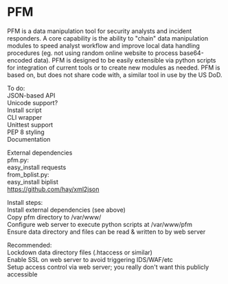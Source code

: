 # PFM

PFM is a data manipulation tool for security analysts and incident responders. A core capability is the ability to "chain" data manipulation modules to speed analyst workflow and improve local data handling procedures (eg. not using
random online website to process base64-encoded data). PFM is designed to be easily extensible via python scripts for integration of current tools or to create new modules as needed. PFM is based on, but does not share code with, a similar tool in use by the US DoD.

To do:
<br>	JSON-based API
<br>	Unicode support?
<br>	Install script
<br>	CLI wrapper
<br>	Unittest support
<br>	PEP 8 styling
<br>	Documentation

External dependencies
<br>	pfm.py:
	<br>	easy_install requests
	<br>from_bplist.py:
	<br>	easy_install biplist
	<br>	https://github.com/hay/xml2json

Install steps:
<br>	Install external dependencies (see above)
<br>	Copy pfm directory to /var/www/ 
<br>	Configure web server to execute python scripts at /var/www/pfm
<br>	Ensure data directory and files can be read & written to by web server

Recommended:
<br>	Lockdown data directory files (.htaccess or similar) 
<br>	Enable SSL on web server to avoid triggering IDS/WAF/etc
<br>	Setup access control via web server; you really don't want this publicly accessible
